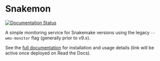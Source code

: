 # Snakemon

[![Documentation Status](https://readthedocs.org/projects/your-project-slug/badge/?version=latest)](https://your-project-slug.readthedocs.io/en/latest/?badge=latest)

A simple monitoring service for Snakemake versions using the legacy `--wms-monitor` flag (generally prior to v9.x).

See the [full documentation](https://your-project-slug.readthedocs.io/en/latest/) for installation and usage details (link will be active once deployed on Read the Docs).
